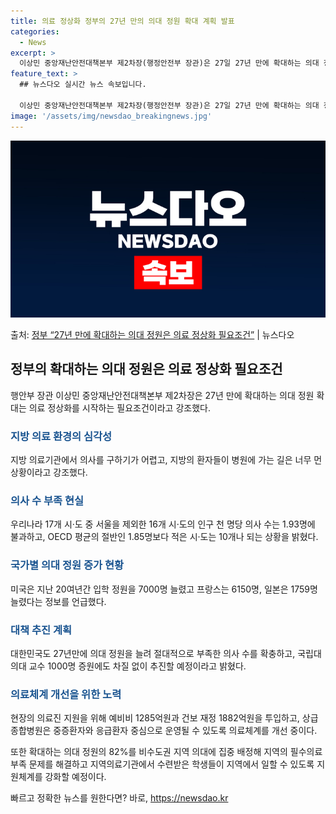 ```yaml
---
title: 의료 정상화 정부의 27년 만의 의대 정원 확대 계획 발표
categories:
  - News
excerpt: >
  이상민 중앙재난안전대책본부 제2차장(행정안전부 장관)은 27일 27년 만에 확대하는 의대 정원 확대는 의료 …
feature_text: >
  ## 뉴스다오 실시간 뉴스 속보입니다.

  이상민 중앙재난안전대책본부 제2차장(행정안전부 장관)은 27일 27년 만에 확대하는 의대 정원 확대는 의료 …
image: '/assets/img/newsdao_breakingnews.jpg'
---
```


![뉴스다오 속보](/assets/img/newsdao_breakingnews.jpg)

<p>출처: <a href="https://newsdao.kr/3446" rel="dofollow">정부 “27년 만에 확대하는 의대 정원은 의료 정상화 필요조건”</a> | 뉴스다오</p>

<h2 data-ke-size="size26">정부의 확대하는 의대 정원은 의료 정상화 필요조건</h2>
<p data-ke-size="size16">행안부 장관 이상민 중앙재난안전대책본부 제2차장은 27년 만에 확대하는 의대 정원 확대는 의료 정상화를 시작하는 필요조건이라고 강조했다.</p>

<h3><b><span style="color: #1a5490;">지방 의료 환경의 심각성</span></b></h3>
<p data-ke-size="size16">지방 의료기관에서 의사를 구하기가 어렵고, 지방의 환자들이 병원에 가는 길은 너무 먼 상황이라고 강조했다.</p>

<h3><b><span style="color: #1a5490;">의사 수 부족 현실</span></b></h3>
<p data-ke-size="size16">우리나라 17개 시·도 중 서울을 제외한 16개 시·도의 인구 천 명당 의사 수는 1.93명에 불과하고, OECD 평균의 절반인 1.85명보다 적은 시·도는 10개나 되는 상황을 밝혔다.</p>

<h3><b><span style="color: #1a5490;">국가별 의대 정원 증가 현황</span></b></h3>
<p data-ke-size="size16">미국은 지난 20여년간 입학 정원을 7000명 늘렸고 프랑스는 6150명, 일본은 1759명 늘렸다는 정보를 언급했다.</p>

<h3><b><span style="color: #1a5490;">대책 추진 계획</span></b></h3>
<p data-ke-size="size16">대한민국도 27년만에 의대 정원을 늘려 절대적으로 부족한 의사 수를 확충하고, 국립대 의대 교수 1000명 증원에도 차질 없이 추진할 예정이라고 밝혔다.</p>

<h3><b><span style="color: #1a5490;">의료체계 개선을 위한 노력</span></b></h3>
<p data-ke-size="size16">현장의 의료진 지원을 위해 예비비 1285억원과 건보 재정 1882억원을 투입하고, 상급종합병원은 중증환자와 응급환자 중심으로 운영될 수 있도록 의료체계를 개선 중이다.</p>
<p data-ke-size="size16">또한 확대하는 의대 정원의 82%를 비수도권 지역 의대에 집중 배정해 지역의 필수의료 부족 문제를 해결하고 지역의료기관에서 수련받은 학생들이 지역에서 일할 수 있도록 지원체계를 강화할 예정이다.</p> 

빠르고 정확한 뉴스를 원한다면? 바로, <a href="https://newsdao.kr" rel="dofollow">https://newsdao.kr</a>



